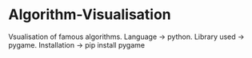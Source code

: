 # Algorithm-Visualisation
Vsualisation of famous algorithms.
Language -> python.
Library used -> pygame.
Installation -> pip install pygame
